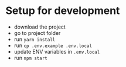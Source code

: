 # Setup for development

* download the project
* go to project folder
* run `yarn install`
* run `cp .env.example .env.local`
* update ENV variables in `.env.local`
* run `npm start`
